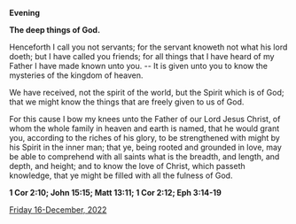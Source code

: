 **Evening**

**The deep things of God.**
 
Henceforth I call you not servants; for the servant knoweth not what his lord doeth; but I have called you friends; for all things that I have heard of my Father I have made known unto you. -- It is given unto you to know the mysteries of the kingdom of heaven.
 
We have received, not the spirit of the world, but the Spirit which is of God; that we might know the things that are freely given to us of God.
 
For this cause I bow my knees unto the Father of our Lord Jesus Christ, of whom the whole family in heaven and earth is named, that he would grant you, according to the riches of his glory, to be strengthened with might by his Spirit in the inner man; that ye, being rooted and grounded in love, may be able to comprehend with all saints what is the breadth, and length, and depth, and height; and to know the love of Christ, which passeth knowledge, that ye might be filled with all the fulness of God.  

**1 Cor 2:10; John 15:15; Matt 13:11; 1 Cor 2:12; Eph 3:14-19**

[Friday 16-December, 2022](https://t.me/daily_light)
